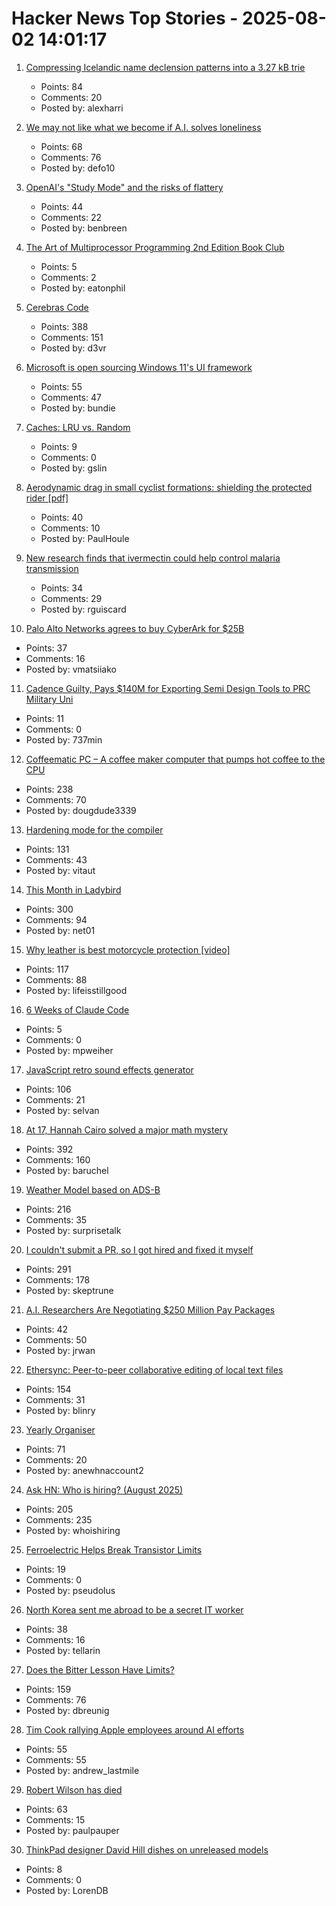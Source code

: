 # Hacker News Top Stories - 2025-08-02 14:01:17

1. [Compressing Icelandic name declension patterns into a 3.27 kB trie](https://alexharri.com/blog/icelandic-name-declension-trie)
   - Points: 84
   - Comments: 20
   - Posted by: alexharri

2. [We may not like what we become if A.I. solves loneliness](https://www.newyorker.com/magazine/2025/07/21/ai-is-about-to-solve-loneliness-thats-a-problem)
   - Points: 68
   - Comments: 76
   - Posted by: defo10

3. [OpenAI's "Study Mode" and the risks of flattery](https://resobscura.substack.com/p/openais-new-study-mode-and-the-risks)
   - Points: 44
   - Comments: 22
   - Posted by: benbreen

4. [The Art of Multiprocessor Programming 2nd Edition Book Club](https://eatonphil.com/2025-art-of-multiprocessor-programming.html)
   - Points: 5
   - Comments: 2
   - Posted by: eatonphil

5. [Cerebras Code](https://www.cerebras.ai/blog/introducing-cerebras-code)
   - Points: 388
   - Comments: 151
   - Posted by: d3vr

6. [Microsoft is open sourcing Windows 11's UI framework](https://www.neowin.net/news/microsoft-is-taking-steps-to-open-sourcing-windows-11-user-interface-framework/)
   - Points: 55
   - Comments: 47
   - Posted by: bundie

7. [Caches: LRU vs. Random](https://danluu.com/2choices-eviction/)
   - Points: 9
   - Comments: 0
   - Posted by: gslin

8. [Aerodynamic drag in small cyclist formations: shielding the protected rider [pdf]](http://www.urbanphysics.net/2025_Formation_Paper_Preprint_v1.pdf)
   - Points: 40
   - Comments: 10
   - Posted by: PaulHoule

9. [New research finds that ivermectin could help control malaria transmission](https://www.ndm.ox.ac.uk/news/new-research-supports-ivermectin-as-an-effective-strategy-to-control-malaria-transmission)
   - Points: 34
   - Comments: 29
   - Posted by: rguiscard

10. [Palo Alto Networks agrees to buy CyberArk for $25B](https://techcrunch.com/2025/07/30/palo-alto-networks-agrees-to-buy-cyberark-for-25-billion/)
   - Points: 37
   - Comments: 16
   - Posted by: vmatsiiako

11. [Cadence Guilty, Pays $140M for Exporting Semi Design Tools to PRC Military Uni](https://www.justice.gov/opa/pr/cadence-design-systems-agrees-plead-guilty-and-pay-over-140-million-unlawfully-exporting)
   - Points: 11
   - Comments: 0
   - Posted by: 737min

12. [Coffeematic PC – A coffee maker computer that pumps hot coffee to the CPU](https://www.dougmacdowell.com/coffeematic-pc.html)
   - Points: 238
   - Comments: 70
   - Posted by: dougdude3339

13. [Hardening mode for the compiler](https://discourse.llvm.org/t/rfc-hardening-mode-for-the-compiler/87660)
   - Points: 131
   - Comments: 43
   - Posted by: vitaut

14. [This Month in Ladybird](https://ladybird.org/newsletter/2025-07-31/)
   - Points: 300
   - Comments: 94
   - Posted by: net01

15. [Why leather is best motorcycle protection [video]](https://www.youtube.com/watch?v=xwuRUcAGIEU)
   - Points: 117
   - Comments: 88
   - Posted by: lifeisstillgood

16. [6 Weeks of Claude Code](https://blog.puzzmo.com/posts/2025/07/30/six-weeks-of-claude-code/)
   - Points: 5
   - Comments: 0
   - Posted by: mpweiher

17. [JavaScript retro sound effects generator](https://github.grumdrig.com/jsfxr/)
   - Points: 106
   - Comments: 21
   - Posted by: selvan

18. [At 17, Hannah Cairo solved a major math mystery](https://www.quantamagazine.org/at-17-hannah-cairo-solved-a-major-math-mystery-20250801/)
   - Points: 392
   - Comments: 160
   - Posted by: baruchel

19. [Weather Model based on ADS-B](https://obrhubr.org/adsb-weather-model)
   - Points: 216
   - Comments: 35
   - Posted by: surprisetalk

20. [I couldn't submit a PR, so I got hired and fixed it myself](https://www.skeptrune.com/posts/doing-the-little-things/)
   - Points: 291
   - Comments: 178
   - Posted by: skeptrune

21. [A.I. Researchers Are Negotiating $250 Million Pay Packages](https://www.nytimes.com/2025/07/31/technology/ai-researchers-nba-stars.html)
   - Points: 42
   - Comments: 50
   - Posted by: jrwan

22. [Ethersync: Peer-to-peer collaborative editing of local text files](https://github.com/ethersync/ethersync)
   - Points: 154
   - Comments: 31
   - Posted by: blinry

23. [Yearly Organiser](https://neatnik.net/calendar/)
   - Points: 71
   - Comments: 20
   - Posted by: anewhnaccount2

24. [Ask HN: Who is hiring? (August 2025)](undefined)
   - Points: 205
   - Comments: 235
   - Posted by: whoishiring

25. [Ferroelectric Helps Break Transistor Limits](https://spectrum.ieee.org/negative-capacitance-schottky-limit)
   - Points: 19
   - Comments: 0
   - Posted by: pseudolus

26. [North Korea sent me abroad to be a secret IT worker](https://www.bbc.com/news/articles/c15wk77zxngo)
   - Points: 38
   - Comments: 16
   - Posted by: tellarin

27. [Does the Bitter Lesson Have Limits?](https://www.dbreunig.com/2025/08/01/does-the-bitter-lesson-have-limits.html)
   - Points: 159
   - Comments: 76
   - Posted by: dbreunig

28. [Tim Cook rallying Apple employees around AI efforts](https://www.bloomberg.com/news/articles/2025-08-01/apple-ceo-tells-staff-ai-is-ours-to-grab-in-hourlong-pep-talk)
   - Points: 55
   - Comments: 55
   - Posted by: andrew_lastmile

29. [Robert Wilson has died](https://www.theartnewspaper.com/2025/08/01/robert-wilson-playwright-director-artist-obituary)
   - Points: 63
   - Comments: 15
   - Posted by: paulpauper

30. [ThinkPad designer David Hill dishes on unreleased models](https://www.theregister.com/2025/08/02/thinkpad_david_hill_interview/)
   - Points: 8
   - Comments: 0
   - Posted by: LorenDB

